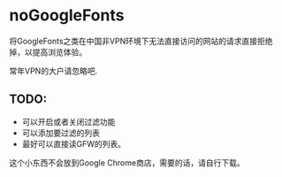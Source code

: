 # noGoogleFonts
将GoogleFonts之类在中国非VPN环境下无法直接访问的网站的请求直接拒绝掉，以提高浏览体验。

常年VPN的大户请忽略吧.

## TODO:

* 可以开启或者关闭过滤功能
* 可以添加要过滤的列表
* 最好可以直接读GFW的列表。



这个小东西不会放到Google Chrome商店，需要的话，请自行下载。


